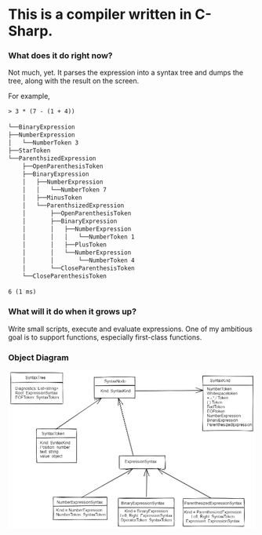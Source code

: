 ﻿# This is a compiler written in C-Sharp. 

### What does it do right now?

Not much, yet. It parses the expression into a syntax tree and dumps the tree, along with the result on the screen. 

For example, 

    > 3 * (7 - (1 + 4))

    └──BinaryExpression
    ├──NumberExpression
    │   └──NumberToken 3
    ├──StarToken
    └──ParenthsizedExpression
        ├──OpenParenthesisToken
        ├──BinaryExpression
        │   ├──NumberExpression
        │   │   └──NumberToken 7
        │   ├──MinusToken
        │   └──ParenthsizedExpression
        │       ├──OpenParenthesisToken
        │       ├──BinaryExpression
        │       │   ├──NumberExpression
        │       │   │   └──NumberToken 1
        │       │   ├──PlusToken
        │       │   └──NumberExpression
        │       │       └──NumberToken 4
        │       └──CloseParenthesisToken
        └──CloseParenthesisToken

    6 (1 ms)

### What will it do when it grows up?

Write small scripts, execute and evaluate expressions. One of my ambitious goal is to support functions, especially first-class functions. 

### Object Diagram 
![uml diagram](https://github.com/akshayKhot/CS/blob/master/CC/Meta/uml.png)
